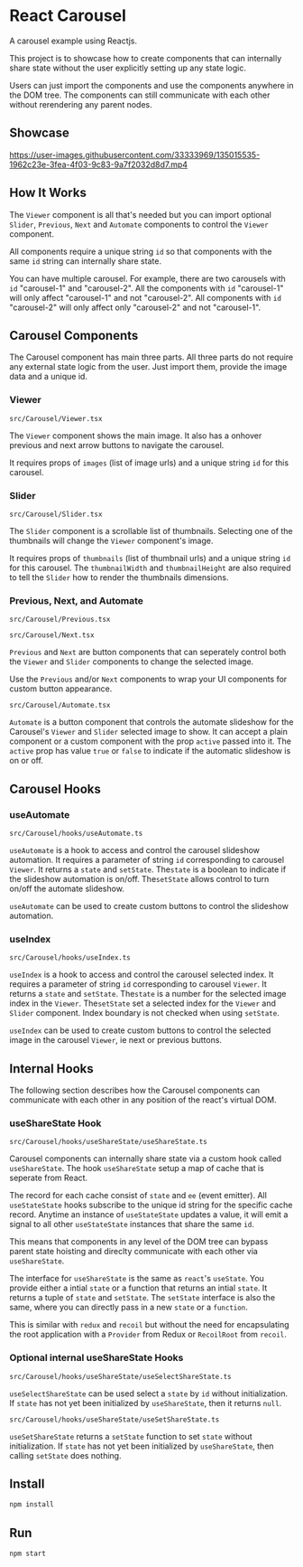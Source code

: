 # React Carousel

A carousel example using Reactjs.

This project is to showcase how to create components that can internally
share state without the user explicitly setting up any state logic.

Users can just import the components and use the components anywhere in the
DOM tree. The components can still communicate with each other without
rerendering any parent nodes.

## Showcase

https://user-images.githubusercontent.com/33333969/135015535-1962c23e-3fea-4f03-9c83-9a7f2032d8d7.mp4

## How It Works

The `Viewer` component is all that's needed but you can import optional
`Slider`, `Previous`, `Next` and `Automate` components to control the `Viewer`
component.

All components require a unique string `id` so that components with the same
`id` string can internally share state.

You can have multiple carousel. For example, there are two carousels with
`id` "carousel-1" and "carousel-2". All the components with `id` "carousel-1"
will only affect "carousel-1" and not "carousel-2". All components with
`id` "carousel-2" will only affect only "carousel-2" and not "carousel-1".

## Carousel Components

The Carousel component has main three parts. All three parts do not require any
external state logic from the user. Just import them, provide the image data
and a unique id.

### Viewer

`src/Carousel/Viewer.tsx`

The `Viewer` component shows the main image. It also has a onhover previous and
next arrow buttons to navigate the carousel.

It requires props of `images` (list of image urls) and a unique string `id` for
this carousel.

### Slider

`src/Carousel/Slider.tsx`

The `Slider` component is a scrollable list of thumbnails.
Selecting one of the thumbnails will change the `Viewer` component's image.

It requires props of `thumbnails` (list of thumbnail urls) and a unique string
`id` for this carousel. The `thumbnailWidth` and `thumbnailHeight` are also
required to tell the `Slider` how to render the thumbnails dimensions.

### Previous, Next, and Automate

`src/Carousel/Previous.tsx`

`src/Carousel/Next.tsx`

`Previous` and `Next` are button components that can seperately control
both the `Viewer` and `Slider` components to change the selected image.

Use the `Previous` and/or `Next` components to wrap your UI components for
custom button appearance.

`src/Carousel/Automate.tsx`

`Automate` is a button component that controls the automate slideshow for
the Carousel's `Viewer` and `Slider` selected image to show. It can accept
a plain component or a custom component with the prop `active` passed into it.
The `active` prop has value `true` or `false` to indicate if the automatic
slideshow is on or off.

## Carousel Hooks

### useAutomate

`src/Carousel/hooks/useAutomate.ts`

`useAutomate` is a hook to access and control the carousel slideshow automation.
It requires a parameter of string `id` corresponding to carousel `Viewer`.
It returns a `state` and `setState`.
The`state` is a boolean to indicate if the slideshow automation is on/off.
The`setState` allows control to turn on/off the automate slideshow.

`useAutomate` can be used to create custom buttons to control the slideshow
automation.

### useIndex

`src/Carousel/hooks/useIndex.ts`

`useIndex` is a hook to access and control the carousel selected index.
It requires a parameter of string `id` corresponding to carousel `Viewer`.
It returns a `state` and `setState`.
The`state` is a number for the selected image index in the `Viewer`.
The`setState` set a selected index for the `Viewer` and `Slider` component.
Index boundary is not checked when using `setState`.

`useIndex` can be used to create custom buttons to control the selected image
in the carousel `Viewer`, ie next or previous buttons.

## Internal Hooks

The following section describes how the Carousel components can communicate
with each other in any position of the react's virtual DOM.

### useShareState Hook

`src/Carousel/hooks/useShareState/useShareState.ts`

Carousel components can internally share state via a custom hook called
`useShareState`. The hook `useShareState` setup a map of cache that is seperate
from React.

The record for each cache consist of `state` and `ee` (event emitter).
All `useStateState` hooks subscribe to the unique id string for the specific
cache record. Anytime an instance of `useStateState` updates a value, it will
emit a signal to all other `useStateState` instances that share the same `id`.

This means that components in any level of the DOM tree can bypass parent state
hoisting and direclty communicate with each other via `useShareState`.

The interface for `useShareState` is the same as `react`'s `useState`.
You provide either a intial `state` or a function that returns an intial
`state`. It returns a tuple of `state` and `setState`. The `setState` interface
is also the same, where you can directly pass in a new `state` or a `function`.

This is similar with `redux` and `recoil` but without the need for encapsulating
the root application with a `Provider` from Redux or `RecoilRoot` from `recoil`.

### Optional internal useShareState Hooks

`src/Carousel/hooks/useShareState/useSelectShareState.ts`

`useSelectShareState` can be used select a `state` by `id` without
initialization. If `state` has not yet been initialized by `useShareState`,
then it returns `null`.

`src/Carousel/hooks/useShareState/useSetShareState.ts`

`useSetShareState` returns a `setState` function to set `state` without
initialization.
If `state` has not yet been initialized by `useShareState`,
then calling `setState` does nothing.

## Install

```bash
npm install
```

## Run

```bash
npm start
```
